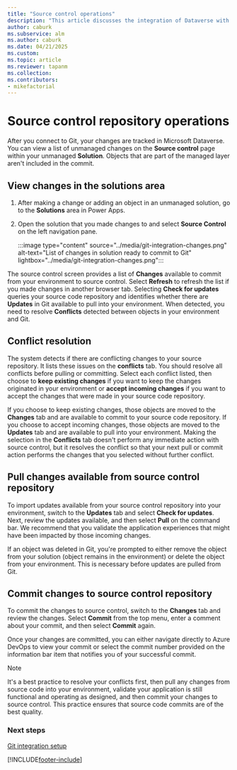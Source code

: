 ```yaml
---
title: "Source control operations"
description: "This article discusses the integration of Dataverse with Git, focusing on viewing changes, committing and pulling changes."
author: caburk
ms.subservice: alm
ms.author: caburk
ms.date: 04/21/2025
ms.custom: 
ms.topic: article
ms.reviewer: tapanm
ms.collection: 
ms.contributors:
- mikefactorial
---
```

# Source control repository operations

After you connect to Git, your changes are tracked in Microsoft Dataverse. You can view a list of unmanaged changes on the **Source control** page within your unmanaged **Solution**. Objects that are part of the managed layer aren't included in the commit.

## View changes in the solutions area

1. After making a change or adding an object in an unmanaged solution, go to the **Solutions** area in Power Apps.
1. Open the solution that you made changes to and select **Source Control** on the left navigation pane.

   :::image type="content" source="../media/git-integration-changes.png" alt-text="List of changes in solution ready to commit to Git" lightbox="../media/git-integration-changes.png":::

The source control screen provides a list of **Changes** available to commit from your environment to source control. Select **Refresh** to refresh the list if you made changes in another browser tab. Selecting **Check for updates** queries your source code repository and identifies whether there are **Updates** in Git available to pull into your environment. When detected, you need to resolve **Conflicts** detected between objects in your environment and Git.

## Conflict resolution

The system detects if there are conflicting changes to your source repository. It lists these issues on the **conflicts** tab. You should resolve all conflicts before pulling or committing. Select each conflict listed, then choose to **keep existing changes** if you want to keep the changes originated in your environment or **accept incoming changes** if you want to accept the changes that were made in your source code repository.

If you choose to keep existing changes, those objects are moved to the **Changes** tab and are available to commit to your source code repository. If you choose to accept incoming changes, those objects are moved to the **Updates** tab and are available to pull into your environment. Making the selection in the **Conflicts** tab doesn't perform any immediate action with source control, but it resolves the conflict so that your next pull or commit action performs the changes that you selected without further conflict.

## Pull changes available from source control repository

To import updates available from your source control repository into your environment, switch to the **Updates** tab and select **Check for updates**. Next, review the updates available, and then select **Pull** on the command bar. We recommend that you validate the application experiences that might have been impacted by those incoming changes.

If an object was deleted in Git, you're prompted to either remove the object from your solution (object remains in the environment) or delete the object from your environment. This is necessary before updates are pulled from Git.

## Commit changes to source control repository

To commit the changes to source control, switch to the **Changes** tab and review the changes. Select **Commit** from the top menu, enter a comment about your commit, and then select **Commit** again.

Once your changes are committed, you can either navigate directly to Azure DevOps to view your commit or select the commit number provided on the information bar item that notifies you of your successful commit.

> [!NOTE]
> It's a best practice to resolve your conflicts first, then pull any changes from source code into your environment, validate your application is still functional and operating as designed, and then commit your changes to source control. This practice ensures that source code commits are of the best quality.

### Next steps

[Git integration setup](/power-platform/alm/git-integration/connecting-to-git)  

[!INCLUDE[footer-include](../../includes/footer-banner.md)]
